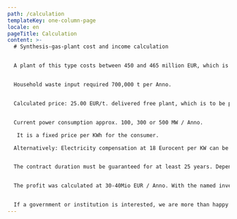 ```yaml
---
path: /calculation
templateKey: one-column-page
locale: en
pageTitle: Calculation
content: >-
  # Synthesis-gas-plant cost and income calculation


  A plant of this type costs between 450 and 465 million EUR, which is provided by the investor. The construction period after contract signature is 2.5 to 3 years.


  Household waste input required 700,000 t per Anno.


  Calculated price: 25.00 EUR/t. delivered free plant, which is to be paid by the supplier.


  Current power consumption approx. 100, 300 or 500 MW / Anno.

   It is a fixed price per KWh for the consumer.

  Alternatively: Electricity compensation at 18 Eurocent per KW can be delivered; household waste to plant at 0,00 EUR / t. This price could be made variable ( up or down ) in relation to the upper conditions of input from waste and the price of electricity.


  The contract duration must be guaranteed for at least 25 years. Depending on the specific circumstances of a city or country, we may ask for a performance guarantee , which is held on a blocked account in the state of the contracting party. There is also the possibility of an official and legal 3-5 % participation of a person, a company or another institution, which allows the conclusion of the contract.


  The profit was calculated at 30-40Mio EUR / Anno. With the named investment, as well as previously described numbers and facts, the participation percentage can be calculated from this.


  If a government or institution is interested, we are more than happy to forward a complete presentation portfolio, including additional graphics from the power plant.
---
```

